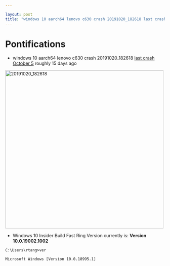 ```yaml
---

layout: post
title: "windows 10 aarch64 lenovo c630 crash 20191020_182618 last crash October 5"
---
```


# Pontifications

* windows 10 aarch64 lenovo c630 crash 20191020_182618 [last crash October 5](http://rolandtanglao.com/2019/10/05/p1-windows10-aarch64-lenovo-c630-crash-last-crash-29september/) roughly 15 days ago

<a data-flickr-embed="true" data-header="true" data-footer="true" href="https://www.flickr.com/photos/roland/48933138351/in/datetaken/" title="20191020_182618"><img src="https://live.staticflickr.com/65535/48933138351_8ae1103425.jpg" width="500" height="500" alt="20191020_182618"></a><script async src="//embedr.flickr.com/assets/client-code.js" charset="utf-8"></script>

* Windows 10 Insider Build Fast Ring Version currently is:  **Version 10.0.19002.1002**

```
C:\Users\rtang>ver

Microsoft Windows [Version 10.0.18995.1]
````

